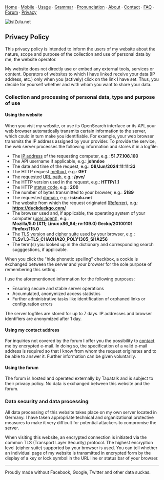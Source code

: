 [Home](https://isizulu.net/) · [Mobile](https://isizulu.net/m/) · [Usage](https://isizulu.net/usage/) · [Grammar](https://isizulu.net/grammar/) · [Pronunciation](https://isizulu.net/p11n/) · [About](https://isizulu.net/about/) · [Contact](https://isizulu.net/contact/) · [FAQ](https://isizulu.net/faq/) · [Forum](https://isizulu.net/forum/) · [Privacy](https://isizulu.net/pvc/)

![isiZulu.net](../gfx/izn.png)

Privacy Policy
--------------

This privacy policy is intended to inform the users of my website about the nature, scope and purpose of the collection and use of personal data by me, the website operator.

My website does not directly use or embed any external tools, services or content. Operators of websites to which I have linked receive your data (IP address, etc.) only when you (actively) click on the link I have set. Thus, you decide for yourself whether and with whom you want to share your data.

### Collection and processing of personal data, type and purpose of use

#### Using the website

When you visit my website, or use its OpenSearch interface or its API, your web browser automatically transmits certain information to the server, which could in turn make you identifiable. For example, your web browser transmits the IP address assigned by your provider. To provide the service, the web server processes the following information and stores it in a logfile:

* The [IP address](https://en.wikipedia.org/wiki/IP_address) of the requesting computer, e.g.: **51.77.108.160**
* The API username if applicable, e.g.: **johndoe**
* The date and time of the request, e.g.: **08/Jun/2024:11:11:33**
* The HTTP request [method](https://en.wikipedia.org/wiki/Hypertext_Transfer_Protocol#Request_methods), e.g.: **GET**
* The requested [URL path](https://en.wikipedia.org/wiki/URL#Syntax), e.g.: **/pvc/**
* The HTTP version used in the request, e.g.: **HTTP/1.1**
* The HTTP [status code](https://en.wikipedia.org/wiki/Hypertext_Transfer_Protocol#Status_codes), e.g.: **200**
* The number of bytes transmitted to your browser, e.g.: **5189**
* The requested [domain](https://en.wikipedia.org/wiki/Domain_name), e.g.: **isizulu.net**
* The website from which the request originated ([Referrer](https://en.wikipedia.org/wiki/HTTP_referer)), e.g.: **https://duckduckgo.com/**
* The browser used and, if applicable, the operating system of your computer ([user agent](https://en.wikipedia.org/wiki/User_agent)), e.g.:  
    **Mozilla/5.0 (X11; Linux x86\_64; rv:109.0) Gecko/20100101 Firefox/115.0**
* The [TLS version](https://en.wikipedia.org/wiki/Transport_Layer_Security) and [cipher suite](https://en.wikipedia.org/wiki/Cipher_suite) used by your browser, e.g.:  
    **TLSv1.3-TLS\_CHACHA20\_POLY1305\_SHA256**
* The term(s) you looked up in the dictionary and corresponding search sugggestions, if applicable.

When you click the "hide phonetic spelling" checkbox, a cookie is exchanged between the server and your browser for the sole purpose of remembering this setting.

I use the aforementioned information for the following purposes:

* Ensuring secure and stable server operations
* Accumulated, anonymized access statistics
* Further administrative tasks like identification of orphaned links or configuration errors

The server logfiles are stored for up to 7 days. IP addresses and browser identifiers are anonymized after 1 day.

#### Using my contact address

For inquiries not covered by the forum I offer you the possibility to [contact](https://isizulu.net/contact/) me by encrypted e-mail. In doing so, the specification of a valid e-mail address is required so that I know from whom the request originates and to be able to answer it. Further information can be given voluntarily.

#### Using the forum

The forum is hosted and operated externally by Tapatalk and is subject to their privacy policy. No data is exchanged between this website and the forum.

### Data security and data processing

All data processing of this website takes place on my own server located in Germany. I have taken appropriate technical and organizational protective measures to make it very difficult for potential attackers to compromise the server.

When visiting this website, an encrypted connection is initiated via the common TLS (Transport Layer Security) protocol. The highest encryption level (cipher suite) supported by your browser is used. You can tell whether an individual page of my website is transmitted in encrypted form by the display of a key or lock symbol in the URL line or status bar of your browser.

* * *

Proudly made without Facebook, Google, Twitter and other data suckas.